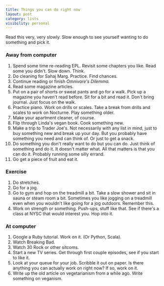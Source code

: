 ```yaml
---
title: Things you can do right now
layout: post
category: lists
visibility: personal
---
```


Read this very, very slowly. Slow enough to see yourself wanting to do something and pick it.

### Away from computer

1. Spend some time re-reading EPL. Revisit some chapters you like. Read some you didn't. Slow down. Think.
2. Do cleaning for Sahaj Marg. Practice. Find chances.
3. Continue reading or finish *Omnivore's Dilemma.*
4. Read some magazine articles.
5. Put on a pair of shorts or sweat pants and go for a walk. Pick up a magazine you haven't read before. Sit for a bit and read it. Don't bring journal. Just focus on the walk.
6. Practice piano. Work on drills or scales. Take a break from drills and scales to work on Nocturne. Play something older.
7. Make your apartment cleaner, of course.
8. Flip through Linda's vegan book. Cook something new.
9. Make a trip to Trader Joe's. Not necessarily with any list in mind, just to buy something new and break up your day. But you probably have something you need and can think of. Or just to get a snack.
10. Do something you don't really want to do but you can do. Just think of something and do it. It doesn't matter what. All that matters is that you can do it. Probably running some silly errand.
11. Go get a piece of fruit and eat it.

### Exercise

1. Do stretches.
2. Go for a jog.
3. Go to gym and hop on the treadmill a bit. Take a slow shower and sit in sauna or steam room a bit. Sometimes you like jogging on a treadmill even when you wouldn't like going for a jog outdoors. Remember this.
4. Work on strength or something. Push-ups, stuff like that. See if there's a class at NYSC that would interest you. Hop into it.


### At computer

1. Google a Ruby tutorial. Work on it. (Or Python, Scala).
2. Watch Breaking Bad.
3. Watch 30 Rock or other sitcoms.
4. Start a new TV series. Get through first couple episodes, see if you start to like it.
5. Look at your queue for your job. Scribble it out on paper. Is there anything you can actually work on right now? If so, work on it.
6. Write up the old article on vegetarianism from a while ago. Write something on veganism.